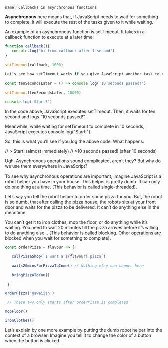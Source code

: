 ```ngMeta
name: Callbacks in asynchronous functions
```

**Asynchronous** here means that, if JavaScript needs to wait for something to complete, it will execute the rest of the tasks given to it while waiting.

An example of an asynchronous function is setTimeout. It takes in a callback function to execute at a later time:

```javascript
function callback(){
   console.log("hi from callback after 1 second")
}
 
setTimeout(callback, 1000)
 
Let’s see how setTimeout works if you give JavaScript another task to complete:
 
const tenSecondsLater = () => console.log('10 seconds passed!')
 
setTimeout(tenSecondsLater, 10000)

console.log('Start!')
```

In the code above, JavaScript executes setTimeout. Then, it waits for ten second and logs “10 seconds passed!”.

Meanwhile, while waiting for setTimeout to complete in 10 seconds, JavaScript executes console.log("Start!").

So, this is what you’ll see if you log the above code:
What happens:

// > Start! (almost immediately)
// >10 seconds passed! (after 10 seconds)

Ugh. Asynchronous operations sound complicated, aren’t they? But why do we use them everywhere in JavaScript?

To see why asynchronous operations are important, imagine JavaScript is a robot helper you have in your house. This helper is pretty dumb. It can only do one thing at a time. (This behavior is called single-threaded).

Let’s say you tell the robot helper to order some pizza for you. But, the robot is so dumb, that after calling the pizza house, the robots sits at your front door and waits for the pizza to be delivered. It can’t do anything else in the meantime.

You can’t get it to iron clothes, mop the floor, or do anything while it’s waiting. You need to wait 20 minutes till the pizza arrives before it’s willing to do anything else…
(This behavior is called blocking. Other operations are blocked when you wait for something to complete).

```javascript
const orderPizza = flavour => {
   
   callPizzaShop(`I want a ${flavour} pizza`)
   
   waits20minsForPizzaToCome() // Nothing else can happen here
   
   bringPizzaToYou()
 
 }

orderPizza('Hawaiian')

 // These two only starts after orderPizza is completed

mopFloor()

ironClothes()
```
Let’s explain by one more example by putting the dumb robot helper into the context of a browser. Imagine you tell it to change the color of a button when the button is clicked.
